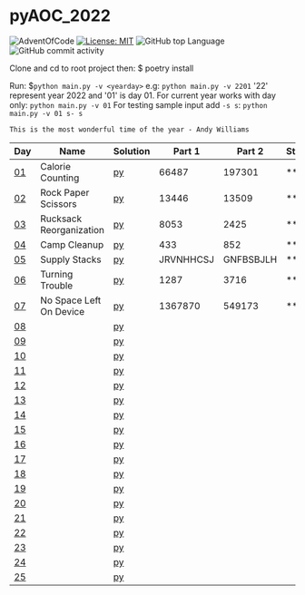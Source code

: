 # pyAOC_2022

![AdventOfCode](https://img.shields.io/badge/Advent%20Of%20Code-2022-blue?style=flat-square) [![License: MIT](https://img.shields.io/badge/License-MIT-green.svg)](https://img.shields.io/github/license/Vasile-hij/pyAOC-2022?style=flat-square) ![GitHub top Language](https://img.shields.io/github/languages/count/Vasile-hij/pyAOC-2022?style=flat-square) ![GitHub commit activity](https://img.shields.io/github/commit-activity/w/Vasile-Hij/pyAOC-2022)

Clone and cd to root project then:
$ poetry install

Run:
$`python main.py -v <yearday>` e.g: `python main.py -v 2201` '22' represent year 2022 and '01' is day 01. 
For current year works with day only: `python main.py -v 01`
For testing sample input add `-s s`: `python main.py -v 01 s- s`



`This is the most wonderful time of the year - Andy Williams`

|  Day                                       | Name                    | Solution             | Part 1    | Part 2    | Stars   |
|--------------------------------------------|-------------------------|----------------------|-----------|-----------|---------|
| [01](https://adventofcode.com/2022/day/1)  | Calorie Counting        | [py](py/22/day01.py) | 66487     | 197301    | **      |
| [02](https://adventofcode.com/2022/day/2)  | Rock Paper Scissors     | [py](py/22/day02.py) | 13446     | 13509     | **      |
| [03](https://adventofcode.com/2022/day/3)  | Rucksack Reorganization | [py](py/22/day03.py) | 8053      | 2425      | **      |
| [04](https://adventofcode.com/2022/day/4)  | Camp Cleanup            | [py](py/22/day04.py) | 433       | 852       | **      |
| [05](https://adventofcode.com/2022/day/5)  | Supply Stacks           | [py](py/22/day05.py) | JRVNHHCSJ | GNFBSBJLH | **      |
| [06](https://adventofcode.com/2022/day/6)  | Turning Trouble         | [py](py/22/day06.py) | 1287      | 3716      | **      |
| [07](https://adventofcode.com/2022/day/7)  | No Space Left On Device | [py](py/22/day07.py) | 1367870   | 549173    | **      |
| [08](https://adventofcode.com/2022/day/8)  |                         | [py](py/22/day08.py) |           |           |         |
| [09](https://adventofcode.com/2022/day/9)  |                         | [py](py/22/day09.py) |           |           |         |
| [10](https://adventofcode.com/2022/day/10) |                         | [py](py/22/day10.py) |           |           |         |
| [11](https://adventofcode.com/2022/day/11) |                         | [py](py/22/day11.py) |           |           |         |
| [12](https://adventofcode.com/2022/day/12) |                         | [py](py/22/day12.py) |           |           |         |
| [13](https://adventofcode.com/2022/day/13) |                         | [py](py/22/day13.py) |           |           |         |
| [14](https://adventofcode.com/2022/day/14) |                         | [py](py/22/day14.py) |           |           |         |
| [15](https://adventofcode.com/2022/day/15) |                         | [py](py/22/day15.py) |           |           |         |
| [16](https://adventofcode.com/2022/day/16) |                         | [py](py/22/day16.py) |           |           |         |
| [17](https://adventofcode.com/2022/day/17) |                         | [py](py/22/day17.py) |           |           |         |
| [18](https://adventofcode.com/2022/day/18) |                         | [py](py/22/day18.py) |           |           |         |
| [19](https://adventofcode.com/2022/day/19) |                         | [py](py/22/day19.py) |           |           |         |
| [20](https://adventofcode.com/2022/day/20) |                         | [py](py/22/day20.py) |           |           |         |
| [21](https://adventofcode.com/2022/day/21) |                         | [py](py/22/day21.py) |           |           |         |
| [22](https://adventofcode.com/2022/day/22) |                         | [py](py/22/day22.py) |           |           |         |
| [23](https://adventofcode.com/2022/day/23) |                         | [py](py/22/day23.py) |           |           |         |
| [24](https://adventofcode.com/2022/day/24) |                         | [py](py/22/day24.py) |           |           |         |
| [25](https://adventofcode.com/2022/day/25) |                         | [py](py/22/day25.py) |           |           |         |
